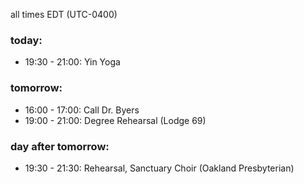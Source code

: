 all times EDT (UTC-0400)

### today:

* 19:30 - 21:00: Yin Yoga

### tomorrow:

* 16:00 - 17:00: Call Dr. Byers
* 19:00 - 21:00: Degree Rehearsal (Lodge 69)

### day after tomorrow:

* 19:30 - 21:30: Rehearsal, Sanctuary Choir (Oakland Presbyterian)
